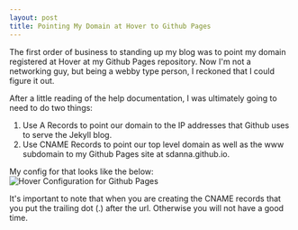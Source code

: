 ```yaml
---
layout: post
title: Pointing My Domain at Hover to Github Pages
---
```


The first order of business to standing up my blog was to point my domain registered at Hover at my Github Pages repository.  Now I'm not a networking guy, but being a webby type person, I reckoned that I could figure it out.

After a little reading of the help documentation, I was ultimately going to need to do two things:
1.  Use A Records to point our domain to the IP addresses that Github uses to serve the Jekyll blog.
2.  Use CNAME Records to point our top level domain as well as the www subdomain to my Github Pages site at sdanna.github.io.

My config for that looks like the below:
<img src="{{ site.baseurl }}public/images/Hover-Github-Pages.png" alt="Hover Configuration for Github Pages" />

It's important to note that when you are creating the CNAME records that you put the trailing dot (.) after the url.  Otherwise you will not have a good time.
